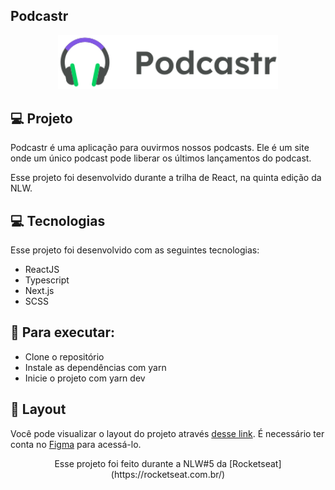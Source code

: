 ## Podcastr


<p align="center">
    <img alt="podcastr" src=".github/logo.svg" width="70%">
</p>




## 💻 Projeto

Podcastr é uma aplicação para ouvirmos nossos podcasts.
Ele é um site onde um único podcast pode liberar os últimos lançamentos do podcast.

Esse projeto foi desenvolvido durante a trilha de React, na quinta edição da NLW.





## 💻 Tecnologias

Esse projeto foi desenvolvido com as seguintes tecnologias:

- ReactJS
- Typescript
- Next.js
- SCSS



 
## 🚀 Para executar:

* Clone o repositório
* Instale as dependências com yarn
* Inicie o projeto com yarn dev




## 🔖 Layout

Você pode visualizar o layout do projeto através [desse link](https://www.figma.com/file/UwFEntsHpHYJlHNQAQr4gA/Podcastr?node-id=160%3A2761). É necessário ter conta no [Figma](https://figma.com) para acessá-lo.







<div align="center">Esse projeto foi feito durante a NLW#5 da [Rocketseat](https://rocketseat.com.br/)</div>